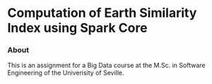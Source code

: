 # Computation of Earth Similarity Index using Spark Core
### About
This is an assignment for a Big Data course at the M.Sc. in Software Engineering of the Univerisity of Seville.

